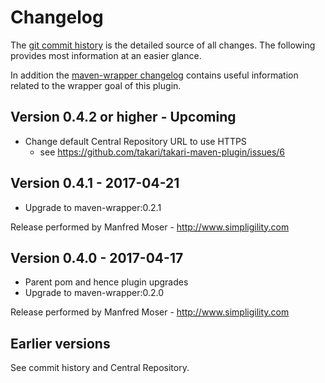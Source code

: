 # Changelog

The [git commit history](https://github.com/takari/takari-maven-plugin/commits/master) is the detailed source of all
changes. The following provides most information at an easier glance.

In addition the [maven-wrapper changelog](https://github.com/takari/maven-wrapper/blob/master/CHANGELOG.md) contains
useful information related to the wrapper goal of this plugin.

## Version 0.4.2 or higher - Upcoming

- Change default Central Repository URL to use HTTPS
  - see https://github.com/takari/takari-maven-plugin/issues/6


## Version 0.4.1 - 2017-04-21

-  Upgrade to maven-wrapper:0.2.1

Release performed by Manfred Moser - http://www.simpligility.com

## Version 0.4.0 - 2017-04-17

- Parent pom and hence plugin upgrades
- Upgrade to maven-wrapper:0.2.0

Release performed by Manfred Moser - http://www.simpligility.com

## Earlier versions

See commit history and Central Repository.

